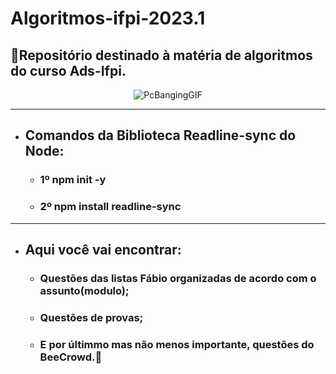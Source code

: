# Algoritmos-ifpi-2023.1
## 📂Repositório destinado à matéria de algoritmos do curso Ads-Ifpi.

<div align="center">

![PcBangingGIF](https://user-images.githubusercontent.com/106448108/236649979-5446e23e-05a0-4881-a82d-7aded7f02dd9.gif)

</div>

---
+ ## Comandos da Biblioteca Readline-sync do Node:
     - ### 1º npm init -y
     - ### 2º npm install readline-sync
---
+ ## Aqui você vai encontrar:
     - ### Questões das listas Fábio organizadas de acordo com o assunto(modulo);
     - ### Questões de provas;
     - ### E por últimmo mas não menos importante, questões do BeeCrowd.🐝
